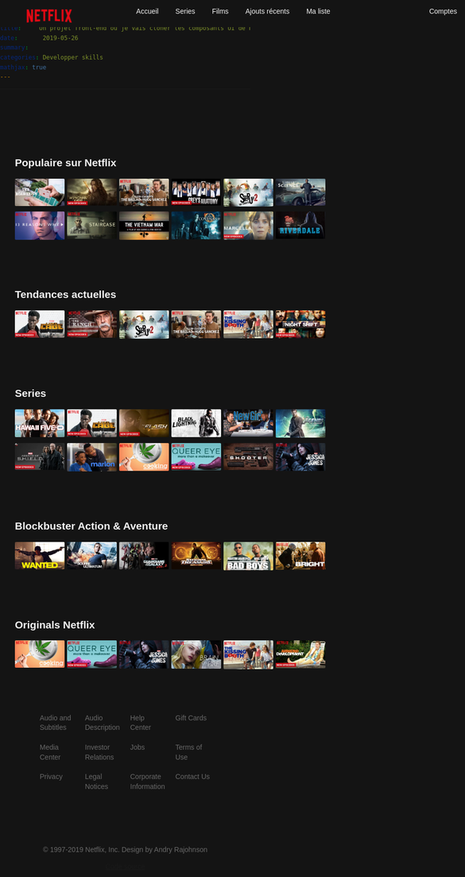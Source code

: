 ```yaml
---
layout:    
title:     Un projet front-end où je vais cloner les composants UI de Netflix
date:       2019-05-26
summary:    
categories: Developper skills
mathjax: true
---
```


---


<html>
	<body>
  	<div class="wrapper">
<!-- HEADER -->
    <header>
      <div class="netflixLogo">
        <a id="logo" href="#home"><img src="https://github.com/andryjohn/Netflix-Clone/blob/master/img/logo.PNG?raw=true" alt="Logo Image"></a>
      </div>      
      <nav class="main-nav">                
        <a href="#home">Accueil</a>
        <a href="#tvShows">Series</a>
        <a href="#movies">Films</a>
        <a href="#originals">Ajouts récents</a>
        <a href="#">Ma liste</a>       
      </nav>
      <nav class="sub-nav">
        <a href="#"><i class="fas fa-search sub-nav-logo"></i></a>
        <a href="#"><i class="fas fa-bell sub-nav-logo"></i></a>
        <a href="#">Comptes</a>        
      </nav>      
    </header>
    <!-- END OF HEADER -->
    <!-- MAIN CONTAINER -->
    <section class="main-container" >
      <div class="location" id="home">
          <h1 id="home">Populaire sur Netflix</h1>
          <div class="box">
            <a href=""><img src="https://github.com/andryjohn/Netflix-Clone/blob/master/img/p1.PNG?raw=true" alt=""></a>
            <a href=""><img src="https://github.com/andryjohn/Netflix-Clone/blob/master/img/p2.PNG?raw=true" alt=""></a>
            <a href=""><img src="https://github.com/andryjohn/Netflix-Clone/blob/master/img/p3.PNG?raw=true" alt=""></a>
            <a href=""><img src="https://github.com/andryjohn/Netflix-Clone/blob/master/img/p4.PNG?raw=true" alt=""></a>
            <a href=""><img src="https://github.com/andryjohn/Netflix-Clone/blob/master/img/p5.PNG?raw=true" alt=""></a>
            <a href=""><img src="https://github.com/andryjohn/Netflix-Clone/blob/master/img/p6.PNG?raw=true" alt=""></a>
    		 <a href=""><img src="https://github.com/andryjohn/Netflix-Clone/blob/master/img/p7.PNG?raw=true" alt=""></a>
            <a href=""><img src="https://github.com/andryjohn/Netflix-Clone/blob/master/img/p8.PNG?raw=true" alt=""></a>
            <a href=""><img src="https://github.com/andryjohn/Netflix-Clone/blob/master/img/p9.PNG?raw=true" alt=""></a>
            <a href=""><img src="https://github.com/andryjohn/Netflix-Clone/blob/master/img/p10.PNG?raw=true" alt=""></a>
            <a href=""><img src="https://github.com/andryjohn/Netflix-Clone/blob/master/img/p11.PNG?raw=true" alt=""></a>
            <a href=""><img src="https://github.com/andryjohn/Netflix-Clone/blob/master/img/p12.PNG?raw=true" alt=""></a>        
          </div>
      </div>
      <h1 id="myList">Tendances actuelles </h1>
      <div class="box">
        <a href=""><img src="https://github.com/andryjohn/Netflix-Clone/blob/master/img/t1.PNG?raw=true" alt=""></a>
        <a href=""><img src="https://github.com/andryjohn/Netflix-Clone/blob/master/img/t2.PNG?raw=true" alt=""></a>
        <a href=""><img src="https://github.com/andryjohn/Netflix-Clone/blob/master/img/t3.PNG?raw=true" alt=""></a>
        <a href=""><img src="https://github.com/andryjohn/Netflix-Clone/blob/master/img/t4.PNG?raw=true" alt=""></a>
        <a href=""><img src="https://github.com/andryjohn/Netflix-Clone/blob/master/img/t5.PNG?raw=true" alt=""></a>
        <a href=""><img src="https://github.com/andryjohn/Netflix-Clone/blob/master/img/t6.PNG?raw=true" alt=""></a>                  
      </div>
      <h1 id="tvShows">Series</h1>
      <div class="box">
        <a href=""><img src="https://github.com/andryjohn/Netflix-Clone/blob/master/img/tv1.PNG?raw=true" alt=""></a>
        <a href=""><img src="https://github.com/andryjohn/Netflix-Clone/blob/master/img/tv2.PNG?raw=true" alt=""></a>
        <a href=""><img src="https://github.com/andryjohn/Netflix-Clone/blob/master/img/tv3.PNG?raw=true" alt=""></a>
        <a href=""><img src="https://github.com/andryjohn/Netflix-Clone/blob/master/img/tv4.PNG?raw=true" alt=""></a>
        <a href=""><img src="https://github.com/andryjohn/Netflix-Clone/blob/master/img/tv5.PNG?raw=true" alt=""></a>
        <a href=""><img src="https://github.com/andryjohn/Netflix-Clone/blob/master/img/tv6.PNG?raw=true" alt=""></a>
		  <a href=""><img src="https://github.com/andryjohn/Netflix-Clone/blob/master/img/tv7.PNG?raw=true" alt=""></a>
        <a href=""><img src="https://github.com/andryjohn/Netflix-Clone/blob/master/img/tv8.PNG?raw=true" alt=""></a>
        <a href=""><img src="https://github.com/andryjohn/Netflix-Clone/blob/master/img/tv9.PNG?raw=true" alt=""></a>
        <a href=""><img src="https://github.com/andryjohn/Netflix-Clone/blob/master/img/tv10.PNG?raw=true" alt=""></a>
        <a href=""><img src="https://github.com/andryjohn/Netflix-Clone/blob/master/img/tv11.PNG?raw=true" alt=""></a>
        <a href=""><img src="https://github.com/andryjohn/Netflix-Clone/blob/master/img/tv12.PNG?raw=true" alt=""></a>              
      </div>
        <h1 id="movies">Blockbuster Action & Aventure</h1>
      <div class="box">
        <a href=""><img src="https://github.com/andryjohn/Netflix-Clone/blob/master/img/m1.PNG?raw=true" alt=""></a>
        <a href=""><img src="https://github.com/andryjohn/Netflix-Clone/blob/master/img/m2.PNG?raw=true" alt=""></a>
        <a href=""><img src="https://github.com/andryjohn/Netflix-Clone/blob/master/img/m3.PNG?raw=true" alt=""></a>
        <a href=""><img src="https://github.com/andryjohn/Netflix-Clone/blob/master/img/m4.PNG?raw=true" alt=""></a>
        <a href=""><img src="https://github.com/andryjohn/Netflix-Clone/blob/master/img/m5.PNG?raw=true" alt=""></a>
        <a href=""><img src="https://github.com/andryjohn/Netflix-Clone/blob/master/img/m6.PNG?raw=true" alt=""></a>                
      </div>
	<h1 id="originals">Originals Netflix</h1>
      <div class="box">
        <a href=""><img src="https://github.com/andryjohn/Netflix-Clone/blob/master/img/o1.PNG?raw=true" alt=""></a>
        <a href=""><img src="https://github.com/andryjohn/Netflix-Clone/blob/master/img/o2.PNG?raw=true" alt=""></a>
        <a href=""><img src="https://github.com/andryjohn/Netflix-Clone/blob/master/img/o3.PNG?raw=true" alt=""></a>
        <a href=""><img src="https://github.com/andryjohn/Netflix-Clone/blob/master/img/o4.PNG?raw=true" alt=""></a>
        <a href=""><img src="https://github.com/andryjohn/Netflix-Clone/blob/master/img/o5.PNG?raw=true" alt=""></a>
        <a href=""><img src="https://github.com/andryjohn/Netflix-Clone/blob/master/img/o6.PNG?raw=true" alt=""></a>                
      </div>
      <!-- END OF MAIN CONTAINER -->
 <!-- LINKS -->
    <section class="link">
      <div class="logos">
        <a href="#"><i class="fab fa-facebook-square fa-2x logo"></i></a>
        <a href="#"><i class="fab fa-instagram fa-2x logo"></i></a>
        <a href="#"><i class="fab fa-twitter fa-2x logo"></i></a>
        <a href="#"><i class="fab fa-youtube fa-2x logo"></i></a>
      </div>
      <div class="sub-links">
        <ul>
          <li><a href="#">Audio and Subtitles</a></li>
          <li><a href="#">Audio Description</a></li>
          <li><a href="#">Help Center</a></li>
          <li><a href="#">Gift Cards</a></li>
          <li><a href="#">Media Center</a></li>
          <li><a href="#">Investor Relations</a></li>
          <li><a href="#">Jobs</a></li>
          <li><a href="#">Terms of Use</a></li>
          <li><a href="#">Privacy</a></li>
          <li><a href="#">Legal Notices</a></li>
          <li><a href="#">Corporate Information</a></li>
          <li><a href="#">Contact Us</a></li>
        </ul>
      </div>
    </section>
    <!-- END OF LINKS -->
<!-- FOOTER -->
    <footer>
      <p>&copy 1997-2019 Netflix, Inc. Design by Andry Rajohnson</p>
      <a href="https://github.com/andryjohn">Code source</a>
    </footer>

<style>/* CSS VARIABLES */
:root {
  --primary: #141414;
  --light: #f3f3f3;
  --dark: #686868;
}

html,
body {
  width: 100vw;
  min-height: 100vh;
  margin: 0;
  padding: 0;
  background-color: var(--primary);
  color: var(--light);
  font-family: Arial, Helvetica, sans-serif;
  box-sizing: border-box;
  line-height: 1.4;
}

img {
  max-width: 100%;
}

h1 {
  padding-top: 60px;
}

.wrapper {
  margin: 0;
  padding: 0;

}

/* HEADER */
header {
  padding: 20px 20px 0 20px;
  position: fixed;
  top: 0;
  display: grid;
  grid-gap: 5px;
  grid-template-columns: 1fr 4fr 1fr;
  grid-template-areas: "nt mn mn sb . . . ";
  background-color: var(--primary);
  width: 100%;
  margin-bottom: 0px;
}

.netflixLogo {
  grid-area: nt;
  object-fit: cover;
  width: 100px;
  max-height: 100%;

  padding-left: 30px;
  padding-top: 0px;
}

.netflixLogo img {
  height: 35px;
}

#logo {
  color: #e50914;
  margin: 0;
  padding: 0;
}

.main-nav {
  grid-area: mn;
  padding: 0 30px 0 20px;
}

.main-nav a {
  color: var(--light);
  text-decoration: none;
  margin: 15px;
}

.main-nav a:hover {
  color: var(--dark);
}

.sub-nav {
  grid-area: sb;
  padding: 0 40px 0 40px;
}

.sub-nav a {
  color: var(--light);
  text-decoration: none;
  margin: 5px;
}

.sub-nav a:hover {
  color: var(--dark);
}

/* MAIN CONTIANER */
.main-container {
  padding: 30px;
}

.box {
  display: grid;
  grid-gap: 5px;
  grid-template-columns: repeat(6, minmax(100px, 1fr));
}

.box a {
  transition: transform 0.3s;
}

.box a:hover {
  transition: transform 0.5s;
  -ms-transform: scale(1.8);
  -webkit-transform: scale(1.8);
  transform: scale(1.8);
}

.box img {
  border-radius: 2px;
}

/* LINKS */
.link {
  padding: 50px;
}

.sub-links ul {
  list-style: none;
  padding: 0;
  display: grid;
  grid-gap: 20px;
  grid-template-columns: repeat(4, 1fr);
}

.sub-links a {
  color: var(--dark);
  text-decoration: none;
}

.sub-links a:hover {
  color: var(--dark);
  text-decoration: underline;
}

.logos a {
  padding: 10px;
}

.logo {
  color: var(--dark);
}

/* FOOTER */
footer {
  padding: 20px;
  text-align: center;
  color: var(--dark);
  margin: 10px;
}

/* MEDIA QUERIES */

@media (max-width: 900px) {
  header {
    display: grid;
    grid-gap: 20px;
    grid-template-columns: repeat(2, 1fr);
    grid-template-areas:
      "nt nt nt  .  .  . sb . . . "
      "mn mn mn mn mn mn  mn mn mn mn";
  }

  .box {
    display: grid;
    grid-gap: 20px;
    grid-template-columns: repeat(4, minmax(100px, 1fr));
  }
}

@media (max-width: 700px) {
  header {
    display: grid;
    grid-gap: 20px;
    grid-template-columns: repeat(2, 1fr);
    grid-template-areas:
      "nt nt nt  .  .  . sb . . . "
      "mn mn mn mn mn mn  mn mn mn mn";
  }

  .box {
    display: grid;
    grid-gap: 20px;
    grid-template-columns: repeat(3, minmax(100px, 1fr));
  }

  .sub-links ul {
    display: grid;
    grid-gap: 20px;
    grid-template-columns: repeat(3, 1fr);
  }
}

@media (max-width: 500px) {
  .wrapper {
    font-size: 15px;
  }

  header {
    margin: 0;
    padding: 20px 0 0 0;
    position: static;
    display: grid;
    grid-gap: 20px;
    grid-template-columns: repeat(1, 1fr);
    grid-template-areas:
      "nt"
      "mn"
      "sb";
    text-align: center;
  }

  .netflixLogo {
    max-width: 100%;
    margin: auto;
    padding-right: 20px;
  }

  .main-nav {
    display: grid;
    grid-gap: 0px;
    grid-template-columns: repeat(1, 1fr);
    text-align: center;
  }

  h1 {
    text-align: center;
    font-size: 18px;
  }

  .box {
    display: grid;
    grid-gap: 0px;
    grid-template-columns: repeat(1, 1fr);
    text-align: center;
  }

  .box a:hover {
    transition: transform 0.3s;
    -ms-transform: scale(1);
    -webkit-transform: scale(1);
    transform: scale(1.2);
  }

  .logos {
    display: grid;
    grid-gap: 20px;
    grid-template-columns: repeat(2, 1fr);
    text-align: center;
  }

  .sub-links ul {
    display: grid;
    grid-gap: 20px;
    grid-template-columns: repeat(1, 1fr);
    text-align: center;
    font-size: 15px;
  }
}
</style>